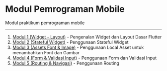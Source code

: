 # Modul Pemrograman Mobile
Modul praktikum pemrograman mobile

---

1. [Modul 1 (Widget - Layout)](https://github.com/NazirArifin/modulmobile/blob/master/ComponentLayout.md) - Pengenalan Widget dan Layout Dasar Flutter
2. [Modul 2 (Stateful Widget)](https://github.com/NazirArifin/modulmobile/blob/master/StatefulWidget.md) - Penggunaan Stateful Widget
3. [Modul 3 (Assets Font & Image)](https://github.com/NazirArifin/modulmobile/blob/master/Assets.md) - Penggunaan Local Asset untuk menambahkan Font dan Gambar
4. [Modul 4 (Form & Validasi Input)](https://github.com/NazirArifin/modulmobile/blob/master/FormValidation.md) - Penggunaan Form dan Validasi Input
5. [Modul 5 (Routing & Navigasi)](https://github.com/NazirArifin/modulmobile/blob/master/Routing.md) - Penggunaan Routing 


